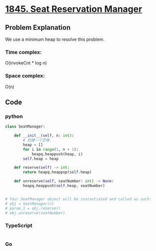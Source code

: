 # [1845. Seat Reservation Manager](https://leetcode.cn/problems/seat-reservation-manager/description/)

## Problem Explanation
We use a minimum heap to resolve this problem.
### Time complex:
O(invokeCnt * log n)
### Space complex:
O(n)
## Code

### python
```python
class SeatManager:

    def __init__(self, n: int):
        # 创建一个空堆
        heap = []
        for i in range(1, n + 1):
            heapq.heappush(heap, i)
        self.heap = heap

    def reserve(self) -> int:
        return heapq.heappop(self.heap)

    def unreserve(self, seatNumber: int) -> None:
        heapq.heappush(self.heap, seatNumber)


# Your SeatManager object will be instantiated and called as such:
# obj = SeatManager(n)
# param_1 = obj.reserve()
# obj.unreserve(seatNumber)
```

### TypeScript
```TypeScript


```

### Go
```go
```
